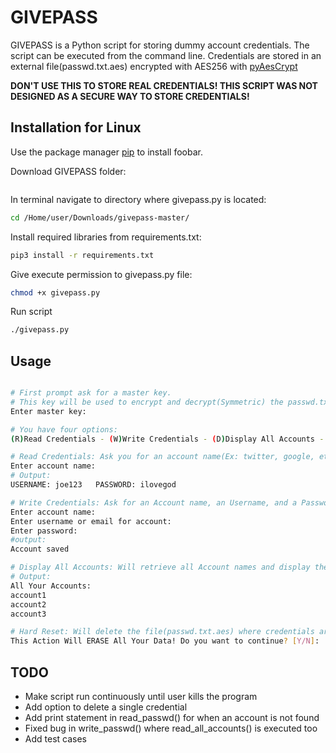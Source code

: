 
# GIVEPASS

GIVEPASS is a Python script for storing dummy account credentials. The script can be executed from the command line. Credentials are stored in an external file(passwd.txt.aes) encrypted with AES256 with [pyAesCrypt](https://pypi.org/project/pyAesCrypt/)

**DON'T USE THIS TO STORE REAL CREDENTIALS! THIS SCRIPT WAS NOT DESIGNED AS A SECURE WAY TO STORE CREDENTIALS!**

## Installation for Linux

Use the package manager [pip](https://pip.pypa.io/en/stable/) to install foobar.

Download GIVEPASS folder:
```bash

```

In terminal navigate to directory where givepass.py is located:
```bash
cd /Home/user/Downloads/givepass-master/
```

Install required libraries from requirements.txt:
```bash
pip3 install -r requirements.txt
```

Give execute permission to givepass.py file:
```bash
chmod +x givepass.py
```

Run script
```bash
./givepass.py
```

## Usage

```bash

# First prompt ask for a master key.
# This key will be used to encrypt and decrypt(Symmetric) the passwd.txt.aes file where all your credentials are stored
Enter master key:

# You have four options:
(R)Read Credentials - (W)Write Credentials - (D)Display All Accounts - (!)Hard Reset:

# Read Credentials: Ask you for an account name(Ex: twitter, google, etc.) and it will output the username & password for that account
Enter account name:
# Output:
USERNAME: joe123   PASSWORD: ilovegod

# Write Credentials: Ask for an Account name, an Username, and a Password. This will add a new credential
Enter account name:
Enter username or email for account:
Enter password:
#output:
Account saved

# Display All Accounts: Will retrieve all Account names and display them in the console for you
# Output:
All Your Accounts:
account1
account2
account3

# Hard Reset: Will delete the file(passwd.txt.aes) where credentials are stored. Used to delete all credentials at once
This Action Will ERASE All Your Data! Do you want to continue? [Y/N]:

```

## TODO

- Make script run continuously until user kills the program
- Add option to delete a single credential
- Add print statement in read_passwd() for when an account is not found
- Fixed bug in write_passwd() where read_all_accounts() is executed too
- Add test cases
